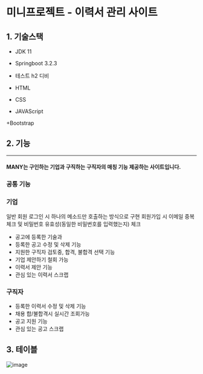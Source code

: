 # 미니프로젝트 - 이력서 관리 사이트

## 1. 기술스택
+ JDK 11

+ Springboot 3.2.3

+ 테스트 h2 디비

+ HTML

+ CSS

+ JAVAScript

+Bootstrap
## 2. 기능
-----------------------
#### MANY는 구인하는 기업과 구직하는 구직자의 매칭 기능 제공하는 사이트입니다.

### 공통 기능

### 기업
일반 회원 로그인 시 하나의 메소드만 호출하는 방식으로 구현
회원가입 시 이메일 중복 체크 및 비밀번호 유효성(동일한 비밀번호를 입력했는지) 체크
+ 공고에 등록한 기술과 
+ 등록한 공고 수정 및 삭제 기능
+ 지원한 구직자 검토중, 합격, 불합격 선택 기능
+ 기업 제안하기 철회 가능
+ 이력서 제안 기능
+ 관심 있는 이력서 스크랩
### 구직자
+ 등록한 이력서 수정 및 삭제 기능
+ 채용 합/불합격시 실시간 조회가능 
+ 공고 지원 기능
+ 관심 있는 공고 스크랩
## 3. 테이블
![image](https://github.com/Kongjiyoung/miniproject/assets/52162820/fe8f21df-8ff8-4c20-a38b-bcb612843ab0)

